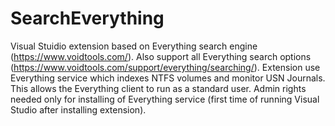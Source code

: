 # SearchEverything
Visual Stuidio extension based on Everything search engine (https://www.voidtools.com/).
Also support all Everything search options (https://www.voidtools.com/support/everything/searching/).
Extension use Everything service which indexes NTFS volumes and monitor USN Journals.
This allows the Everything client to run as a standard user.
Admin rights needed only for installing of Everything service (first time of running Visual Studio after installing extension).
